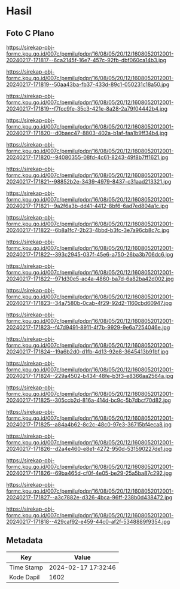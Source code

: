 # Hasil

## Foto C Plano

https://sirekap-obj-formc.kpu.go.id/007c/pemilu/pdpr/16/08/05/20/12/1608052012001-20240217-171817--6ca2145f-16e7-457c-92fb-dbf060ca14b3.jpg

https://sirekap-obj-formc.kpu.go.id/007c/pemilu/pdpr/16/08/05/20/12/1608052012001-20240217-171819--50aa43ba-fb37-433d-89c1-050231c18a50.jpg

https://sirekap-obj-formc.kpu.go.id/007c/pemilu/pdpr/16/08/05/20/12/1608052012001-20240217-171819--f7fcc9fe-35c3-421e-8a28-2a79f04442b4.jpg

https://sirekap-obj-formc.kpu.go.id/007c/pemilu/pdpr/16/08/05/20/12/1608052012001-20240217-171820--d0baec47-8803-402a-b1af-faa1b9ff34b4.jpg

https://sirekap-obj-formc.kpu.go.id/007c/pemilu/pdpr/16/08/05/20/12/1608052012001-20240217-171820--94080355-08fd-4c61-8243-49f8b7ff1621.jpg

https://sirekap-obj-formc.kpu.go.id/007c/pemilu/pdpr/16/08/05/20/12/1608052012001-20240217-171821--98852b2e-3439-4979-8437-c31aad213321.jpg

https://sirekap-obj-formc.kpu.go.id/007c/pemilu/pdpr/16/08/05/20/12/1608052012001-20240217-171821--9a2f6a3b-dd41-4412-8bf6-6ad7ed804a1c.jpg

https://sirekap-obj-formc.kpu.go.id/007c/pemilu/pdpr/16/08/05/20/12/1608052012001-20240217-171822--6b8a1fc7-2b23-4bbd-b3fc-3e7a96cb8c7c.jpg

https://sirekap-obj-formc.kpu.go.id/007c/pemilu/pdpr/16/08/05/20/12/1608052012001-20240217-171822--393c2945-037f-45e6-a750-26ba3b706dc6.jpg

https://sirekap-obj-formc.kpu.go.id/007c/pemilu/pdpr/16/08/05/20/12/1608052012001-20240217-171822--971d30e5-ac4a-4860-ba7d-6a82ba42d002.jpg

https://sirekap-obj-formc.kpu.go.id/007c/pemilu/pdpr/16/08/05/20/12/1608052012001-20240217-171823--34a7580b-0cab-4f29-92d2-1160cbd60947.jpg

https://sirekap-obj-formc.kpu.go.id/007c/pemilu/pdpr/16/08/05/20/12/1608052012001-20240217-171823--f47d9491-8911-4f7b-9929-9e6a7254046e.jpg

https://sirekap-obj-formc.kpu.go.id/007c/pemilu/pdpr/16/08/05/20/12/1608052012001-20240217-171824--19a6b2d0-d1fb-4d13-92e8-3645413b91bf.jpg

https://sirekap-obj-formc.kpu.go.id/007c/pemilu/pdpr/16/08/05/20/12/1608052012001-20240217-171824--229a4502-b434-48fe-b3f3-e8366aa2564a.jpg

https://sirekap-obj-formc.kpu.go.id/007c/pemilu/pdpr/16/08/05/20/12/1608052012001-20240217-171825--305ccb2d-816a-414d-bc9c-5b7dbcf70d82.jpg

https://sirekap-obj-formc.kpu.go.id/007c/pemilu/pdpr/16/08/05/20/12/1608052012001-20240217-171825--a84a4b62-8c2c-48c0-97e3-36715bf4eca8.jpg

https://sirekap-obj-formc.kpu.go.id/007c/pemilu/pdpr/16/08/05/20/12/1608052012001-20240217-171826--d2a4e460-e8e1-4272-950d-531590227de1.jpg

https://sirekap-obj-formc.kpu.go.id/007c/pemilu/pdpr/16/08/05/20/12/1608052012001-20240217-171826--69ba465d-cf0f-4e05-be29-25a5ba87c292.jpg

https://sirekap-obj-formc.kpu.go.id/007c/pemilu/pdpr/16/08/05/20/12/1608052012001-20240217-171827--a3c7882e-d326-4bca-96ff-238b0d438472.jpg

https://sirekap-obj-formc.kpu.go.id/007c/pemilu/pdpr/16/08/05/20/12/1608052012001-20240217-171818--429caf92-e459-44c0-af2f-5348889f9354.jpg


## Metadata

| Key        | Value               |
| ---------- | ------------------- |
| Time Stamp | 2024-02-17 17:32:46 |
| Kode Dapil | 1602                |



